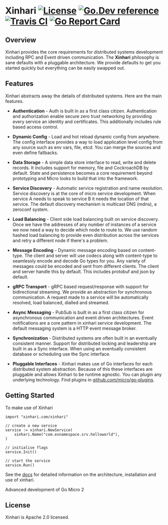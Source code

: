 # Xinhari [![License](https://img.shields.io/:license-apache-blue.svg)](https://opensource.org/licenses/Apache-2.0) [![Go.Dev reference](https://img.shields.io/badge/go.dev-reference-007d9c?logo=go&logoColor=white&style=flat-square)](https://pkg.go.dev/xinhari.com/xinhari?tab=doc) [![Travis CI](https://api.travis-ci.org/xinhari/xinhari.svg?branch=main)](https://travis-ci.org/xinhari/xinhari) [![Go Report Card](https://goreportcard.com/badge/xinhari.com/xinhari)](https://goreportcard.com/report/xinhari.com/xinhari) 

## Overview

Xinhari provides the core requirements for distributed systems development including RPC and Event driven communication. 
The **Xinhari** philosophy is sane defaults with a pluggable architecture. We provide defaults to get you started quickly 
but everything can be easily swapped out. 

## Features

Xinhari abstracts away the details of distributed systems. Here are the main features.

- **Authentication** - Auth is built in as a first class citizen. Authentication and authorization enable secure 
zero trust networking by providing every service an identity and certificates. This additionally includes rule 
based access control.

- **Dynamic Config** - Load and hot reload dynamic config from anywhere. The config interface provides a way to load application 
level config from any source such as env vars, file, etcd. You can merge the sources and even define fallbacks.

- **Data Storage** - A simple data store interface to read, write and delete records. It includes support for memory, file and 
CockroachDB by default. State and persistence becomes a core requirement beyond prototyping and Micro looks to build that into the framework.

- **Service Discovery** - Automatic service registration and name resolution. Service discovery is at the core of micro service 
development. When service A needs to speak to service B it needs the location of that service. The default discovery mechanism is 
multicast DNS (mdns), a zeroconf system.

- **Load Balancing** - Client side load balancing built on service discovery. Once we have the addresses of any number of instances 
of a service we now need a way to decide which node to route to. We use random hashed load balancing to provide even distribution 
across the services and retry a different node if there's a problem. 

- **Message Encoding** - Dynamic message encoding based on content-type. The client and server will use codecs along with content-type 
to seamlessly encode and decode Go types for you. Any variety of messages could be encoded and sent from different clients. The client 
and server handle this by default. This includes protobuf and json by default.

- **gRPC Transport** - gRPC based request/response with support for bidirectional streaming. We provide an abstraction for synchronous communication. A request made to a service will be automatically resolved, load balanced, dialled and streamed.

- **Async Messaging** - PubSub is built in as a first class citizen for asynchronous communication and event driven architectures. 
Event notifications are a core pattern in xinhari service development. The default messaging system is a HTTP event message broker.

- **Synchronization** - Distributed systems are often built in an eventually consistent manner. Support for distributed locking and 
leadership are built in as a Sync interface. When using an eventually consistent database or scheduling use the Sync interface.

- **Pluggable Interfaces** - Xinhari makes use of Go interfaces for each distributed system abstraction. Because of this these interfaces 
are pluggable and allows Xinhari to be runtime agnostic. You can plugin any underlying technology. Find plugins in 
[github.com/micro/go-plugins](https://github.com/micro/go-plugins).

## Getting Started

To make use of Xinhari

```golang
import "xinhari.com/xinhari"

// create a new service
service := xinhari.NewService(
    xinhari.Name("com.exnamespace.srv.helloworld"),
)

// initialise flags
service.Init()

// start the service
service.Run()
```

See the [docs](https://xinhari.com) for detailed information on the architecture, installation and use of xinhari.
 
Advanced development of Go Micro 2
## License

Xinhari is Apache 2.0 licensed.
